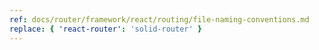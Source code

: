 ```yaml
---
ref: docs/router/framework/react/routing/file-naming-conventions.md
replace: { 'react-router': 'solid-router' }
---
```

